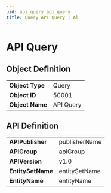 ```yaml
---
uid: api_query_api_query
title: Query API Query | Al
---
```

# API Query

## Object Definition

<table>
<tr><td><b>Object Type</b></td><td>Query</td></tr>
<tr><td><b>Object ID</b></td><td>50001</td></tr>
<tr><td><b>Object Name</b></td><td>API Query</td></tr>
</table>

## API Definition

<table>
<tr><td><b>APIPublisher</b></td><td>publisherName</td></tr>
<tr><td><b>APIGroup</b></td><td>apiGroup</td></tr>
<tr><td><b>APIVersion</b></td><td>v1.0</td></tr>
<tr><td><b>EntitySetName</b></td><td>entitySetName</td></tr>
<tr><td><b>EntityName</b></td><td>entityName</td></tr>
</table>
